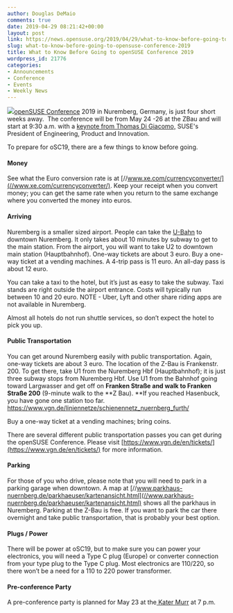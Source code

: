 ```yaml
---
author: Douglas DeMaio
comments: true
date: 2019-04-29 08:21:42+00:00
layout: post
link: https://news.opensuse.org/2019/04/29/what-to-know-before-going-to-opensuse-conference-2019/
slug: what-to-know-before-going-to-opensuse-conference-2019
title: What to Know Before Going to openSUSE Conference 2019
wordpress_id: 21776
categories:
- Announcements
- Conference
- Events
- Weekly News
---
```


[![](/wp-content/uploads/2016/06/DSC_0007_1.jpg)openSUSE Conference](https://events.opensuse.org/conference/oSC19) 2019 in Nuremberg, Germany, is just four short weeks away.  The conference will be from May 24 -26 at the ZBau and will start at 9:30 a.m. with a [keynote from Thomas Di Giacomo,](https://events.opensuse.org/conferences/oSC19/program/proposals/2522) SUSE's President of Engineering, Product and Innovation.

To prepare for oSC19, there are a few things to know before going.


#### Money


See what the Euro conversion rate is at [//www.xe.com/currencyconverter/](//www.xe.com/currencyconverter/). Keep your receipt when you convert money; you can get the same rate when you return to the same exchange where you converted the money into euros.


#### Arriving


Nuremberg is a smaller sized airport. People can take the [U-Bahn](https://www.vgn.de/en/tickets/4-trip-ticket/) to downtown Nuremberg. It only takes about 10 minutes by subway to get to the main station. From the airport, you will want to take U2 to downtown main station (Hauptbahnhof). One-way tickets are about 3 euro. Buy a one-way ticket at a vending machines. A 4-trip pass is 11 euro. An all-day pass is about 12 euro.

You can take a taxi to the hotel, but it’s just as easy to take the subway. Taxi stands are right outside the airport entrance. Costs will typically run between 10 and 20 euro. NOTE - Uber, Lyft and other share riding apps are not available in Nuremberg.

Almost all hotels do not run shuttle services, so don’t expect the hotel to pick you up.


#### Public Transportation


You can get around Nuremberg easily with public transportation. Again, one-way tickets are about 3 euro. The location of the Z-Bau is Frankenstr. 200. To get there, take U1 from the Nuremberg Hbf (Hauptbahnhof); it is just three subway stops from Nuremberg Hbf. Use U1 from the Bahnhof going toward Largwasser and get off on **Franken Straße and walk to Franken Straße 200** (9-minute walk to the **Z Bau). **If you reached Hasenbuck, you have gone one station too far. https://www.vgn.de/liniennetze/schienennetz_nuernberg_furth/

Buy a one-way ticket at a vending machines; bring coins.

There are several different public transportation passes you can get during the openSUSE Conference. Please visit [https://www.vgn.de/en/tickets/](https://www.vgn.de/en/tickets/) for more information.


#### Parking


For those of you who drive, please note that you will need to park in a parking garage when downtown. A map at [//www.parkhaus-nuernberg.de/parkhaeuser/kartenansicht.html](//www.parkhaus-nuernberg.de/parkhaeuser/kartenansicht.html) shows all the parkhaus in Nuremberg. Parking at the Z-Bau is free. If you want to park the car there overnight and take public transportation, that is probably your best option.


#### Plugs / Power


<!-- more -->

There will be power at oSC19, but to make sure you can power your electronics, you will need a Type C plug (Europe) or converter connection from your type plug to the Type C plug. Most electronics are 110/220, so there won’t be a need for a 110 to 220 power transformer.


#### Pre-conference Party


A pre-conference party is planned for May 23 at the[ Kater Murr](//kater-murr.com/) at 7 p.m.
